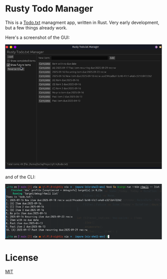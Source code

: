 # Rusty Todo Manager

This is a [Todo.txt](https://github.com/todotxt/todo.txt) managment app, written in Rust. Very early development, but a few things already work.

Here's a screenshot of the GUI:

![screenshot_gui](screenshot_gui.png "RTM GUI")

and of the CLI:

![screenshot_cli](screenshot_cli.png "RTM CLI")

# License

[MIT](https://brcha.mit-license.org/@2023)
